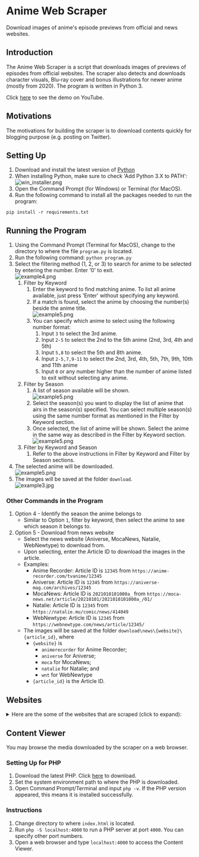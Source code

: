 # Anime Web Scraper
Download images of anime's episode previews from official and news websites.

## Introduction
The Anime Web Scraper is a script that downloads images of previews of episodes from official websites. The scraper also detects and downloads character visuals, Blu-ray cover and bonus illustrations for newer anime (mostly from 2020). The program is written in Python 3.

Click [here](https://youtu.be/K-83J5aZ5P0) to see the demo on YouTube.

## Motivations

The motivations for building the scraper is to download contents quickly for blogging purpose (e.g. posting on Twitter).

## Setting Up
1. Download and install the latest version of [Python](https://www.python.org/downloads/)
2. When installing Python, make sure to check 'Add Python 3.X to PATH':\
![win_installer.png](/images/win_installer.png)
3. Open the Command Prompt (for Windows) or Terminal (for MacOS).
4. Run the following command to install all the packages needed to run the program:
```
pip install -r requirements.txt
```

## Running the Program
1. Using the Command Prompt (Terminal for MacOS), change to the directory to where the file `program.py` is located.
2. Run the following command: `python program.py`
3. Select the filtering method (1, 2, or 3) to search for anime to be selected by entering the number. Enter '0' to exit.\
![example4.png](/images/example4.png)
    1. Filter by Keyword
        1. Enter the keyword to find matching anime. To list all anime available, just press 'Enter' without specifying any keyword.
        2. If a match is found, select the anime by choosing the number(s) beside the anime title.\
        ![example5.png](/images/example5.png)
        3. You can specify which anime to select using the following number format:
            1. Input `3` to select the 3rd anime.
            2. Input `2-5` to select the 2nd to the 5th anime (2nd, 3rd, 4th and 5th)
            3. Input `5,8` to select the 5th and 8th anime.
            4. Input `2-5,7,9-11` to select the 2nd, 3rd, 4th, 5th, 7th, 9th, 10th and 11th anime
            5. Input `0` or any number higher than the number of anime listed to exit without selecting any anime.
    2. Filter by Season
        1. A list of season available will be shown.\
        ![example5.png](/images/example6.png)
        2. Select the season(s) you want to display the list of anime that airs in the season(s) specified. You can select multiple season(s) using the same number format as mentioned in the Filter by Keyword section.
        3. Once selected, the list of anime will be shown. Select the anime in the same way as described in the Filter by Keyword section.\
        ![example5.png](/images/example8.png)
    3. Filter by Keyword and Season
        1. Refer to the above instructions in Filter by Keyword and Filter by Season sections.
4. The selected anime will be downloaded.\
![example5.png](/images/example7.png)
5. The images will be saved at the folder `download`.\
![example3.jpg](/images/example3.jpg)

### Other Commands in the Program
1. Option 4 - Identify the season the anime belongs to
    * Similar to Option `1`, filter by keyword, then select the anime to see which season it belongs to.
2. Option 5 - Download from news website
    * Select the news website (Aniverse, MocaNews, Natalie, WebNewtype) to download from.
    * Upon selecting, enter the Article ID to download the images in the article.
    * Examples:
        * Anime Recorder: Article ID is `12345` from `https://anime-recorder.com/tvanime/12345`
        * Aniverse: Article ID is `12345` from `https://aniverse-mag.com/archives/12345`
        * MocaNews: Article ID is `2021010101000a_` from `https://moca-news.net/article/20210101/2021010101000a_/01/`
        * Natalie: Article ID is `12345` from `https://natalie.mu/comic/news/414049`
        * WebNewtype: Article ID is `12345` from `https://webnewtype.com/news/article/12345/`
    * The images will be saved at the folder `download\news\{website}\{article_id}`, where
        * `{website}` is
            * `animerecorder` for Anime Recorder;
            * `aniverse` for Aniverse;
            * `moca` for MocaNews;
            * `natalie` for Natalie; and
            * `wnt` for WebNewtype
        * `{article_id}` is the Article ID.

## Websites
<details>
<summary>Here are the some of the websites that are scraped (click to expand):</summary>

### News Website
* [Anime Recorder](https://anime-recorder.com/)
* [Aniverse Magazine](https://aniverse-mag.com/)
* [Moca News](https://moca-news.net/)
* [Natalie](https://natalie.mu/)
* [WebNewtype](https://webnewtype.com/)

### New Anime
The premiere date for the anime listed here has not been announced.
* [ATRI -My Dear Moments-](https://atri-anime.com/)
* [Dungeon Meshi](https://delicious-in-dungeon.com/)
* [Eiyuu Kyoushitsu](https://eiyukyoushitsu-anime.com/)
* [Goblin Slayer 2nd Season](http://www.goblinslayer.jp/)
* [Isekai de Cheat Skill wo Te ni Shita Ore wa, Genjitsu Sekai wo mo Musou Suru: Level Up wa Jinsei wo Kaeta](https://www.iseleve.com/)
* [Isekai One Turn Kill Nee-san: Ane Douhan no Isekai Seikatsu Hajimemashita](https://onekillsister.com/)
* [Isekai Shoukan wa Nidome desu](https://isenido.com/)
* [Itai no wa Iya nano de Bougyoryoku ni Kyokufuri Shitai to Omoimasu. 2nd Season](https://bofuri.jp/)
* [Jitsu wa Ore, Saikyou deshita?](https://jitsuhaoresaikyo-anime.com/)
* [Kaiko sareta Ankoku Heishi (30-dai) no Slow na Second Life](https://ankokuheishi-anime.com/)
* [Keikenzumi na Kimi to, Keiken Zero na Ore ga, Otsukiai suru Hanashi.](https://kimizero.com/)
* [Masamune-kun no Revenge R](https://masamune-tv.com/)
* [Mato Seihei no Slave](https://mabotai.jp/)
* [Oshi no Ko](https://ichigoproduction.com/)
* [Otonari ni Ginga](https://otonari-anime.com/)
* [Otonari no Tenshi-sama ni Itsunomanika Dame Ningen ni Sareteita Ken](https://otonarino-tenshisama.jp/)
* [Seijo no Maryoku wa Bannou Desu 2nd Season](https://seijyonomaryoku.jp/)
* [Slime Taoshite 300-nen, Shiranai Uchi ni Level Max ni Nattemashita 2nd Season](https://slime300-anime.com/)
* [Sousou no Frieren](https://frieren-anime.jp/)
* [Spy Kyoushitsu](https://spyroom-anime.com/)
* [Tearmoon Teikoku Monogatari: Dantoudai kara Hajimaru, Hime no Tensei Gyakuten Story](https://tearmoon-pr.com/)
* [Tensei Oujo to Tensai Reijou no Mahou Kakumei](https://tenten-kakumei.com/)
* [Tonikaku Kawaii 2nd Season](http://tonikawa.com/)
* [Watashi no Yuri wa Oshigoto desu!](https://watayuri-anime.com/)
* [Yamada-kun to Lv999 no Koi wo Suru](https://yamadalv999-anime.com/)
* [Yuusha ga Shinda!: Murabito no Ore ga Hotta Otoshiana ni Yuusha ga Ochita Kekka.](https://heroisdead.com/)

### Spring 2023 Anime
* [Isekai wa Smartphone to Tomo ni. 2](http://isesuma-anime.jp/)
* [Shiro Seijo to Kuro Bokushi](https://shiroseijyo-anime.com/)
* [Tensei Kizoku no Isekai Boukenroku](https://www.tensei-kizoku.jp/)

### Winter 2023 Anime
* [Ayakashi Triangle](https://ayakashitriangle-anime.com/)
* [Benriya Saitou-san, Isekai ni Iku](https://saitou-anime.com/)
* [Eiyuuou, Bu wo Kiwameru Tame Tenseisu: Soshite, Sekai Saikyou no Minarai Kishi](https://auo-anime.com/)
* [Hyouken no Majutsushi ga Sekai wo Suberu](http://www.tbs.co.jp/anime/hyouken/)
* [Ijiranaide, Nagatoro-san 2nd Attack](https://www.nagatorosan.jp/)
* [Inu ni Nattara Suki na Hito ni Hirowareta.](https://inuhiro-anime.com/)
* [Isekai Nonbiri Nouka](https://nonbiri-nouka.com/)
* [Kubo-san wa Mob wo Yurusanai](https://kubosan-anime.jp/)
* [Kyokou Suiri Season 2](https://kyokousuiri.jp/)
* [Maou Gakuin no Futekigousha: Shijou Saikyou no Maou no Shiso, Tensei shite Shison-tachi no Gakkou e II](https://maohgakuin.com/)
* [Oniichan wa Oshimai!](https://onimai.jp/)
* [Rougo ni Sonaete Isekai de 8-manmai no Kinka wo Tamemasu](https://roukin8-anime.com/)
* [Saikyou Onmyouji no Isekai Tenseiki](https://saikyo-onmyouji.asmik-ace.co.jp/)
* [Shin Shinka no Mi: Shiranai Uchi ni Kachigumi Jinsei](https://shinkanomi-anime.com/)
* [Tomo-chan wa Onnanoko!](https://tomo-chan.jp/)
* [Tsundere Akuyaku Reijou Liselotte to Jikkyou no Endou-kun to Kaisetsu no Kobayashi-san](https://tsunlise-pr.com/)

### Fall 2022 Anime
* [Akiba Meido Sensou](https://akibamaidwar.com/)
* [Akuyaku Reijou nanode Last Boss wo Kattemimashita](https://akulas-pr.com/)
* [Bocchi the Rock!](https://bocchi.rocks/)
* [Chainsaw Man](https://www.chainsawman.dog/)
* [Fumetsu no Anata e Season 2](https://www.anime-fumetsunoanatae.com/)
* [Futoku no Guild](https://futoku-no-anime.com/)
* [Fuufu Ijou, Koibito Miman.](https://fuukoi-anime.com/)
* [Golden Kamuy 4th Season](https://www.kamuy-anime.com/)
* [Kage no Jitsuryokusha ni Naritakute!](https://shadow-garden.jp/)
* [KanColle: Itsuka Ano Umi de](https://kancolle-itsuumi.com/)
* [Koukyuu no Karasu](https://kokyu-anime.com/)
* [Mairimashita! Iruma-kun 3rd Season](https://www.nhk-character.com/chara/iruma/)
* [Mob Psycho 100 III](https://mobpsycho100.com/)
* [Mushikaburi-hime](https://mushikaburihime.com/)
* [Noumin Kanren no Skill bakka Agetetara Nazeka Tsuyoku Natta.](https://nouminkanren.com/)
* [Peter Grill to Kenja no Jikan: Super Extra](https://petergrill-anime.jp/)
* [Renai Flops](https://loveflops.com/)
* [Shinmai Renkinjutsushi no Tenpo Keiei](https://shinmai-renkin.com/)
* [Shinobi no Ittoki](https://ninja-ittoki.com/)
* [Tensei shitara Ken Deshita](https://tenken-anime.com/)
* [Uchi no Shishou wa Shippo ga Nai](https://shippona-anime.com/)
* [Urusei Yatsura (2022)](https://uy-allstars.com/)
* [Yama no Susume: Next Summit](https://yamanosusume-ns.com/)
* [Yuusha Party wo Tsuihou sareta Beast Tamer, Saikyoushu no Nekomimi Shoujo to Deau](https://beasttamer.jp/)

### Summer 2022 Anime
* [Dungeon ni Deai wo Motomeru no wa Machigatteiru Darou ka IV: Shin Shou - Meikyuu-hen](http://danmachi.com/)
* [Engage Kiss](https://engage-kiss.com/)
* [Hataraku Maou-sama! 2nd Season](https://maousama.jp/)
* [Hoshi no Samidare](https://hoshinosamidare.jp/)
* [Isekai Meikyuu de Harem wo](https://isekai-harem.com/)
* [Isekai Ojisan](https://isekaiojisan.com/)
* [Isekai Yakkyoku](https://isekai-yakkyoku.jp/)
* [Kanojo, Okarishimasu 2nd Season](https://kanokari-official.com/)
* [Kinsou no Vermeil: Gakeppuchi Majutsushi wa Saikyou no Yakusai to Mahou Sekai wo Tsukisusumu](https://vermeilingold.jp/)
* [Kumichou Musume to Sewagakari](https://kumichomusume.com/)
* [Kuro no Shoukanshi](https://kuronoshokanshi.com/)
* [Lycoris Recoil](https://lycoris-recoil.com/)
* [Made in Abyss: Retsujitsu no Ougonkyou](http://miabyss.com/)
* [Mamahaha no Tsurego ga Motokano datta](https://tsurekano-anime.com/)
* [Overlord IV](https://overlord-anime.com/)
* [Prima Doll](https://primadoll.jp/)
* [Saikin Yatotta Maid ga Ayashii](https://maid-ga-ayashii.com/)
* [Shadows House](https://shadowshouse-anime.com/)
* [Soredemo Ayumu wa Yosetekuru](https://soreayu.com/)
* [Tensei Kenja no Isekai Life: Dai-2 no Shokugyou wo Ete, Sekai Saikyou ni Narimashita](https://tenseikenja.com/)
* [Utawarerumono: Futari no Hakuoro](https://utawarerumono.jp/)
* [Warau Arsnotoria Sun!](https://www.arsnotoria-anime.com/)
* [Yofukashi no Uta](https://yofukashi-no-uta.com/)
* [Youkoso Jitsuryoku Shijou Shugi no Kyoushitsu e 2nd Season](http://you-zitsu.com/)

### Spring 2022 Anime
* [Aharen-san wa Hakarenai](https://aharen-pr.com/)
* [Deaimon](https://deaimon.jp/)
* [Gaikotsu Kishi-sama, Tadaima Isekai e Odekakechuu](https://skeleton-knight.com/)
* [Honzuki no Gekokujou: Shisho ni Naru Tame ni wa Shudan wo Erandeiraremasen 3rd Season](http://booklove-anime.jp/)
* [Kaguya-sama wa Kokurasetai: Ultra Romantic](https://kaguya.love/)
* [Kakkou no Iinazuke](https://cuckoos-anime.com/)
* [Kawaii dake ja Nai Shikimori-san](https://shikimori-anime.com/)
* [Kingdom 4th Season](https://kingdom-anime.com/)
* [Koi wa Sekai Seifuku no Ato de](https://koiseka-anime.com/)
* [Komi-san wa, Comyushou desu. 2nd Season](https://komisan-official.com/)
* [Kono Healer, Mendokusai](https://kono-healer-anime.com/)
* [Kunoichi Tsubaki no Mune no Uchi](https://kunoichi-tsubaki.com/)
* [Mahoutsukai Reimeiki](https://www.tbs.co.jp/anime/reimeiki/)
* [Otome Game Sekai wa Mob ni Kibishii Sekai desu](https://mobseka.com/)
* [Paripi Koumei](https://paripikoumei-anime.com/)
* [Rikei ga Koi ni Ochita no de Shoumei shitemita. Heart](https://rikekoi.com/)
* [RPG Fudousan](https://rpg-rs.jp/)
* [Shachiku-san wa Youjo Yuurei ni Iyasaretai.](https://shachikusan.com/)
* [Shijou Saikyou no Daimaou, Murabito A ni Tensei suru](https://murabito-a-anime.com/)
* [Shokei Shoujo no Virgin Road](http://virgin-road.com/)
* [Spy x Family](https://spy-family.net/)
* [Summertime Render](https://summertime-anime.com/)
* [Tate no Yuusha no Nariagari Season 2](http://shieldhero-anime.jp)
* [Yuusha, Yamemasu](https://yuuyame.com/)

### Winter 2022 Anime
* [Akebi-chan no Sailor-fuku](https://akebi-chan.jp/)
* [Arifureta Shokugyou de Sekai Saikyou 2nd Season](https://arifureta.com/)
* [Fantasy Bishoujo Juniku Ojisan to](https://fabiniku.com/)
* [Hakozume: Kouban Joshi no Gyakushuu](https://hakozume-anime.com/)
* [Kaijin Kaihatsubu no Kuroitsu-san](https://kuroitsusan-anime.com/)
* [Karakai Jouzu no Takagi-san 3](https://takagi3.me/)
* [Kenja no Deshi wo Nanoru Kenja](https://kendeshi-anime.com/)
* [Leadale no Daichi nite](https://leadale.net/)
* [Princess Connect! Re:Dive Season 2](https://anime.priconne-redive.jp)
* [Sabikui Bisco](https://sabikuibisco.jp/)
* [Shikkakumon no Saikyou Kenja](https://shikkakumon.com/)
* [Shuumatsu no Harem](https://end-harem-anime.com/)
* [Slow Loop](https://slowlooptv.com/)
* [Sono Bisque Doll wa Koi wo Suru](https://bisquedoll-anime.com/)
* [Tensai Ouji no Akaji Kokka Saisei Jutsu](https://tensaiouji-anime.com/)

### Fall 2021 Anime
* [Blue Period](https://blue-period.jp/)
* [Deep Insanity: The Lost Child](https://www.jp.square-enix.com/deepinsanity/anime/)
* [Gyakuten Sekai no Denchi Shoujo](https://denchi-project.com/)
* [Isekai Shokudou 2](https://isekai-shokudo2.com/)
* [Kaizoku Oujo](http://fena-pirate-princess.com/)
* [Komi-san wa, Comyushou desu.](https://komisan-official.com/)
* [Mieruko-chan](https://mierukochan.jp/)
* [Muv-Luv Alternative](https://muv-luv-alternative-anime.com/)
* [Ousama Ranking](https://osama-ranking.com/)
* [Platinum End](https://anime-platinumend.com/)
* [Saihate no Paladin](https://farawaypaladin.com/)
* [Sakugan](http://sakugan-anime.com/)
* [Sekai Saikou no Ansatsusha, Isekai Kizoku ni Tensei suru](https://ansatsu-kizoku.jp/)
* [Senpai ga Uzai Kouhai no Hanashi](https://senpaiga-uzai-anime.com/)
* [Shin no Nakama ja Nai to Yuusha no Party wo Oidasareta node, Henkyou de Slow Life suru Koto ni Shimashita](https://shinnonakama.com/)
* [Shinka no Mi: Shiranai Uchi ni Kachigumi Jinsei](https://shinkanomi-anime.com/2021/)
* [Taishou Otome Otogibanashi](http://taisho-otome.com/)
* [takt op.Destiny](https://anime.takt-op.jp/)
* [Tsuki to Laika to Nosferatu](https://tsuki-laika-nosferatu.com/)
* [Yuuki Yuuna wa Yuusha de Aru: Dai Mankai no Shou](https://yuyuyu.tv/season2/)

### Summer 2021 Anime
* [100-man no Inochi no Ue ni Ore wa Tatteiru 2nd Season](https://1000000-lives.com/)
* [Bokutachi no Remake](http://bokurema.com/)
* [Cheat Kusushi no Slow Life: Isekai ni Tsukurou Drugstore](https://www.cheat-kusushi.jp/)
* [Deatte 5-byou de Battle](https://dea5-anime.com/)
* [Genjitsu Shugi Yuusha no Oukoku Saikenki](https://genkoku-anime.com/)
* [Higurashi no Naku Koro ni Sotsu](https://higurashianime.com/)
* [Jahy-sama wa Kujikenai!](https://jahysama-anime.com/)
* [Kanojo mo Kanojo](https://kanokano-anime.com/)
* [Kobayashi-san Chi no Maid Dragon S](https://maidragon.jp/2nd/)
* [Mahouka Koukou no Yuutousei](https://mahouka-yuutousei.jp/)
* [Megami-ryou no Ryoubo-kun.](https://megamiryou.com/)
* [Meikyuu Black Company](https://meikyubc-anime.com/)
* [Otome Game no Hametsu Flag shika Nai Akuyaku Reijou ni Tensei shiteshimatta... X](https://hamehura-anime.com/)
* [Peach Boy Riverside](https://peachboyriverside.com/)
* [Seirei Gensouki](https://seireigensouki.com/)
* [Shinigami Bocchan to Kuro Maid](https://bocchan-anime.com/)
* [Shiroi Suna no Aquatope](https://aquatope-anime.com/)
* [Tantei wa Mou, Shindeiru.](https://tanmoshi-anime.jp/)
* [Tsuki ga Michibiku Isekai Douchuu](https://tsukimichi.com/)

### Spring 2021 Anime
* [86](https://anime-86.com/)
* [Dragon, Ie wo Kau](https://doraie.com/)
* [Fumetsu no Anata e](https://anime-fumetsunoanatae.com/)
* [Hige wo Soru. Soshite Joshikousei wo Hirou.](http://higehiro-anime.com/)
* [Ijiranaide, Nagatoro-san](https://www.nagatorosan.jp/1st/)
* [Isekai Maou to Shoukan Shoujo no Dorei Majutsu Ω](https://isekaimaou-anime.com/)
* [Kyuukyoku Shinka Shita Full Dive RPG ga Genjitsu Yori mo Kusogee Dattara](https://fulldive-rpg.com/)
* [Machikado Mazoku: 2-choume](http://www.tbs.co.jp/anime/machikado/)
* [Mairimashita! Iruma-kun 2nd Season](https://www.nhk.jp/p/iruma2/ts/Q8ZL6MQQ4Y/)
* [Odd Taxi](https://oddtaxi.jp/)
* [Osananajimi ga Zettai ni Makenai Love Comedy](https://osamake.com/)
* [Sayonara Watashi no Cramer](https://sayonara-cramer.com/tv/)
* [Seijo no Maryoku wa Bannou Desu](https://seijyonomaryoku.jp/1st/)
* [Sentouin, Hakenshimasu!](https://kisaragi-co.jp/)
* [Shadows House](https://shadowshouse-anime.com/1st/)
* [Slime Taoshite 300-nen, Shiranai Uchi ni Level Max ni Nattemashita](https://slime300-anime.com/)
* [SSSS.Dynazenon](https://dynazenon.net/)
* [Super Cub](https://supercub-anime.com/)
* [Vivy: Fluorite Eye's Song](https://vivy-portal.com/)
* [Yakunara Mug Cup mo](https://yakumo-project.com/)

### Winter 2021 Anime
* [Dr. Stone: Stone Wars](https://dr-stone.jp/)
* [Gotoubun no Hanayome ∬](https://www.tbs.co.jp/anime/5hanayome/)
* [Hataraku Saibou Black](https://saibou-black.com/)
* [Hataraku Saibou!!](https://hataraku-saibou.com/2nd.html)
* [Horimiya](https://horimiya-anime.com/)
* [Jaku-Chara Tomozaki-kun](http://tomozaki-koushiki.com/)
* [Kaifuku Jutsushi no Yarinaoshi](http://kaiyari.com/)
* [Kemono Jihen](https://kemonojihen-anime.com/)
* [Kumo Desu ga, Nani ka?](https://kumo-anime.com/)
* [Mushoku Tensei: Isekai Ittara Honki Dasu](https://mushokutensei.jp/)
* [Non Non Biyori Nonstop](https://nonnontv.com)
* [Ore dake Haireru Kakushi Dungeon](https://kakushidungeon-anime.jp/)
* [Tatoeba Last Dungeon Mae no Mura no Shounen ga Joban no Machi de Kurasu Youna Monogatari](https://lasdan.com/)
* [Tensei shitara Slime Datta Ken 2nd Season](https://www.ten-sura.com/anime/tensura)
* [Urasekai Picnic](https://www.othersidepicnic.com)
* [Wonder Egg Priority](https://wonder-egg-priority.com/)
* [World Trigger 2nd Season](http://www.toei-anim.co.jp/tv/wt/)
* [Yuru Camp△ 2nd Season](https://yurucamp.jp/second/)

### Fall 2020 Anime
* [100-man no Inochi no Ue ni Ore wa Tatteiru](http://1000000-lives.com/)
* [Adachi to Shimamura](https://www.tbs.co.jp/anime/adashima/)
* [Assault Lily: Bouquet](https://anime.assaultlily-pj.com/)
* [Dogeza de Tanondemita](https://dogeza-anime.com/)
* [Dungeon ni Deai wo Motomeru no wa Machigatteiru Darou ka III](http://danmachi.com/danmachi3/)
* [Golden Kamuy 3rd Season](https://www.kamuy-anime.com/)
* [Gochuumon wa Usagi Desu ka? Bloom](https://gochiusa.com/bloom/)
* [Higurashi no Naku Koro ni Gou](https://higurashianime.com/)
* [Iwa Kakeru!: Sport Climbing Girls](http://iwakakeru-anime.com/)
* [Jujutsu Kaisen](https://jujutsukaisen.jp/)
* [Kamisama ni Natta Hi](https://kamisama-day.jp/)
* [Kami-tachi ni Hirowareta Otoko](https://kamihiro-anime.com/)
* [Kimi to Boku no Saigo no Senjou, Aruiwa Sekai ga Hajimaru Seisen](https://kimisentv.com/)
* [Kuma Kuma Kuma Bear](https://kumakumakumabear.com/)
* [Maesetsu!](https://maesetsu.jp/)
* [Mahouka Koukou no Rettousei: Raihousha-hen](https://mahouka.jp/2nd/)
* [Majo no Tabitabi](https://majotabi.jp/)
* [Maoujou de Oyasumi](https://maoujo-anime.com/)
* [Munou na Nana](https://munounanana.com/)
* [Ochikobore Fruit Tart](http://ochifuru-anime.com/)
* [Rail Romanesque](https://railromanesque.jp/)
* [Senyoku no Sigrdrifa](https://sigururi.com/)
* [Strike Witches: Road to Berlin](http://w-witch.jp/strike_witches-rtb/)
* [Tonikaku Kawaii](http://tonikawa.com/)

### Summer 2020 Anime
* [Deca-Dence](http://decadence-anime.com/)
* [Dokyuu Hentai HxEros](https://hxeros.com/)
* [Kanojo, Okarishimasu](https://kanokari-official.com/1st/)
* [Maou Gakuin no Futekigousha: Shijou Saikyou no Maou no Shiso, Tensei shite Shison-tachi no Gakkou e](https://maohgakuin.com/1st/)
* [Monster Musume no Oishasan](https://mon-isha-anime.com/)
* [Peter Grill to Kenja no Jikan](http://petergrill-anime.jp/)
* [Re:Zero kara Hajimeru Isekai Seikatsu 2nd Season](http://re-zero-anime.jp/tv/)
* [Uzaki-chan wa Asobitai!](https://uzakichan.com/)
* [Yahari Ore no Seishun Love Comedy wa Machigatteiru. Kan](http://www.tbs.co.jp/anime/oregairu/)

### Spring 2020 Anime
* [Arte](http://arte-anime.com/)
* [Brand New Animal](https://bna-anime.com/)
* [Gleipnir](http://gleipnir-anime.com)
* [Hachi-nan tte, Sore wa Nai deshou!](http://hachinan-anime.com/)
* [Honzuki no Gekokujou: Shisho ni Naru Tame ni wa Shudan wo Erandeiraremasen 2nd Season](http://booklove-anime.jp/)
* [Houkago Teibou Nisshi](https://teibotv.com/)
* [Kaguya-sama wa Kokurasetai? Tensai-tachi no Renai Zunousen](https://kaguya.love/2nd/)
* [Kakushigoto](https://kakushigoto-anime.com/)
* [Kingdom 3rd Season](https://kingdom-anime.com/)
* [Otome Game no Hametsu Flag shika Nai Akuyaku Reijou ni Tensei shiteshimatta...](https://hamehura-anime.com/1st/)
* [Nami yo Kiitekure](https://namiyo-anime.com/)
* [Princess Connect! Re:Dive](https://anime.priconne-redive.jp/archive/1st/)
* [Shachou, Battle no Jikan Desu!](https://shachibato-anime.com/)
* [Tamayomi](https://tamayomi.com)
* [Tsugu Tsugumomo](http://tsugumomo.com/)
* [Yesterday wo Utatte](https://singyesterday.com/)

### Winter 2020 Anime
* [Darwin's Game](https://darwins-game.com/)
* [Eizouken ni wa Te wo Dasu na!](http://eizouken-anime.com)
* [Hatena Illusion](http://hatenaillusion-anime.com/)
* [Heya Camp](https://yurucamp.jp/heyacamp/)
* [Infinite Dendrogram](http://dendro-anime.jp/)
* [Isekai Quartet 2](http://isekai-quartet.com/)
* [Ishuzoku Reviewers](https://isyuzoku.com/)
* [Itai no wa Iya nano de Bougyoryoku ni Kyokufuri Shitai to Omoimasu.](https://bofuri.jp/)
* [Jibaku Shounen Hanako-kun](https://www.tbs.co.jp/anime/hanakokun/)
* [Koisuru Asteroid](http://koiastv.com/)
* [Kyokou Suiri](https://kyokousuiri.jp/season1/)
* [Murenase! Seton Gakuen](https://anime-seton.jp/)
* [Nekopara](https://nekopara-anime.com/ja/)
* [Oshi ga Budoukan Ittekuretara Shinu](https://oshibudo.com/)
* [Plunderer](http://plunderer-info.com/)
* [Rikei ga Koi ni Ochita no de Shoumei shitemita.](https://rikekoi.com)
* [Runway de Waratte](https://runway-anime.com/)
* [Somali to Mori no Kamisama](https://somali-anime.com/)
* [Toaru Kagaku no Railgun T](https://toaru-project.com/railgun_t/)

### Fall 2019 Anime
* [Assassins Pride](https://assassinspride-anime.com/)
* [Bokutachi wa Benkyou ga Dekinai!](https://boku-ben.com/story/2nd/)
* [Choujin Koukousei-tachi wa Isekai demo Yoyuu de Ikinuku you desu!](http://choyoyu.com)
* [Hataage! Kemonomichi](http://hataage-kemonomichi.com)
* [High Score Girl II](http://hi-score-girl.com)
* [Honzuki no Gekokujou: Shisho ni Naru Tame ni wa Shudan wo Erandeiraremasen](http://booklove-anime.jp)
* [Houkago Saikoro Club](http://saikoro-club.com)
* [Kandagawa Jet Girls](http://kjganime.com/)
* [Mairimashita! Iruma-kun](https://www6.nhk.or.jp/anime/program/detail.html?i=iruma)
* [Null Peta](https://nullpeta.com/)
* [Ore wo Suki nano wa Omae dake ka yo](https://ore.ski/)
* [Rifle is Beautiful](https://chidori-high-school.com/)
* [Shinchou Yuusha: Kono Yuusha ga Ore Tueee Kuse ni Shinchou Sugiru](http://shincho-yusha.jp)
* [Val x Love](https://val-love.com/)
* [Watashi, Nouryoku wa Heikinchi de tte Itta yo ne!](https://noukin-anime.com/)

### Summer 2019 Anime
* [Arifureta Shokugyou de Sekai Saikyou](https://arifureta.com/)
* [Dr. Stone](https://dr-stone.jp/)
* [Dumbbell Nan Kilo Moteru?](https://dumbbell-anime.jp/)
* [Granbelm](http://granbelm.com/)
* [Kawaikereba Hentai demo Suki ni Natte Kuremasu ka?](https://hensuki.com/)
* [Isekai Cheat Magician](http://isekai-cheat-magician.com/)
* [Joshikousei no Mudazukai](http://jyoshimuda.com)
* [Kanata no Astra](http://astra-anime.com/)
* [Machikado Mazoku](http://www.tbs.co.jp/anime/machikado/1st/)
* [Tsuujou Kougeki ga Zentai Kougeki de Ni-kai Kougeki no Okaasan wa Suki Desu ka?](https://okaasan-online.com/)
* [Sounan Desu ka?](http://sounandesuka.jp/)
* [Tejina-senpai](http://www.tejina-senpai.jp/)
* [Uchi no Ko no Tame naraba, Ore wa Moshikashitara Maou mo Taoseru kamo Shirenai.](http://uchinoko-anime.com/)

### Spring 2019 Anime
* [Bokutachi wa Benkyou ga Dekinai](https://boku-ben.com/)
* [Choukadou Girl 1/6](http://choukadou-anime.com/)
* [Hachigatsu no Cinderella Nine](https://anime-hachinai.com/)
* [Hangyakusei Million Arthur 2nd Season](http://hangyakusei-anime.com/)
* [Hitoribocchi no Marumaru Seikatsu](http://hitoribocchi.jp)
* [Isekai Quartet](http://isekai-quartet.com/)
* [Kenja no Mago](http://kenja-no-mago.jp/)
* [Kono Yo no Hate de Koi wo Utau Shoujo YU-NO](http://yuno-anime.com/)
* [Midara na Ao-chan wa Benkyou ga Dekinai](http://aochan-anime.com/)
* [Nande Koko ni Sensei ga!?](http://nankoko-anime.com/)
* [Nobunaga-sensei no Osanazuma](http://nobutsuma-anime.com/)
* [Senryuu Shoujo](http://senryu-girl-official.com/)
* [Sewayaki Kitsune no Senko-san](http://senkosan.com/)
* [Yatogame-chan Kansatsu Nikki](https://yatogame.nagoya/)

### Winter 2019 Anime
* [Circlet Princess](https://cirpri-anime.jp/)
* [Date A Live III](http://date-a-live-anime.com/)
* [Domestic na Kanojo](http://domekano-anime.com/)
* [Egao no Daika](http://egaonodaika.com/)
* [Endro~!](http://www.endro.jp/)
* [Girly Air Force](http://www.gaf-anime.jp/)
* [Gotoubun no Hanayome](http://www.tbs.co.jp/anime/5hanayome/1st/)
* [Grimms Notes The Animation](http://www.tbs.co.jp/anime/grimmsnotes/)
* [Kaguya-sama wa Kokurasetai: Tensai-tachi no Renai Zunousen](https://kaguya.love/1st/)
* [Mahou Shoujo Tokushusen Asuka](http://magical-five.jp/)
* [Mini Toji](http://minitoji.jp/)
* [Pastel Memories](https://pasumemotv.com/)
* [Tate no Yuusha no Nariagari](http://shieldhero-anime.jp/1st/)
* [Watashi ni Tenshi ga Maiorita!](http://watatentv.com/)

### Fall 2018 Anime
* [Akanesasu Shoujo](http://akanesasushojo.com/)
* [Anima Yell!](http://www.animayell.com/)
* [Beelzebub-jou no Okinimesu mama.](https://beelmama.com/)
* [Conception](http://conception-anime.com/)
* [Goblin Slayer](http://goblinslayer.jp/)
* [Golden Kamuy 2nd Season](https://kamuy-anime.com/)
* [Hangyakusei Million Arthur](http://hangyakusei-anime.com/)
* [Irozuku Sekai no Ashita kara](http://www.iroduku.jp/)
* [Kishuku Gakkou no Juliet](https://www.juliet-anime.com/)
* [Merc Storia: Mukiryoku no Shounen to Bin no Naka no Shoujo](http://www.mercstoria.jp/)
* [Ore ga Suki nano wa Imouto dakedo Imouto ja Nai](http://imo-imo.jp/assets/story/)
* [Release the Spyce](https://releasethespyce.jp/)
* [Sora to Umi no Aida](http://soraumi-anime.com/)
* [SSSS.Gridman](https://gridman.net/)
* [Seishun Buta Yarou wa Bunny Girl Senpai no Yume wo Minai](https://ao-buta.com/)
* [Tensei shitara Slime Datta Ken](http://www.ten-sura.com/)
* [Tonari no Kyuuketsuki-san](http://kyuketsukisan-anime.com/)
* [Uchi no Maid ga Uzasugiru!](http://uzamaid.com/)
* [Ulysses: Jehanne Darc to Renkin no Kishi](https://ulysses-anime.jp/)

### Summer 2018 Anime
* [Angolmois: Genkou Kassenki](https://angolmois-anime.jp/)
* [Asobi Asobase](http://asobiasobase.com/assets/)
* [Chio-chan no Tsuugakuro](http://chiochan.jp/)
* [Grand Blue](https://www.grandblue-anime.com/)
* [Hanebado!](http://hanebad.com/)
* [Happy Sugar Life](http://happysugarlife.tv/)
* [Harukana Receive](http://www.harukana-receive.jp/)
* [Hataraku Saibou](https://hataraku-saibou.com/)
* [High Score Girl](http://hi-score-girl.com/)
* [Hyakuren no Haou to Seiyaku no Valkyria](http://hyakuren-anime.com/)
* [Isekai Maou to Shoukan Shoujo no Dorei Majutsu](https://season1.isekaimaou-anime.com/)
* [Island](http://never-island.com/)
* [Overlord III](http://overlord-anime.com/_season2/)
* [Satsuriku no Tenshi](http://satsuriku.com/)
* [Shichisei no Subaru](http://7subaru.jp/)
* [Tsukumogami Kashimasu](http://tsukumogami.jp/)
* [Yuragi-sou no Yuuna-san](https://yuragisou.com/)

### Spring 2018 Anime
* [Alice or Alice](http://alice-or-alice.com/)
* [Amanchu! Advance](http://amanchu-anime.com/)
* [Comic Girls](http://comic-girls.com/)
* [Golden Kamuy](https://kamuy-anime.com/)
* [Hinamatsuri](http://hina-matsuri.net/)
* [Hisone to Maso-tan](http://hisomaso.com/)
* [Last Period: Owarinaki Rasen no Monogatari](https://www.lastperiod.jp/)
* [Lostorage Conflated WIXOSS](http://lostorage-wixoss.com/)
* [Sword Art Online Alternative: Gun Gale Online](https://gungale-online.net/)
* [Tada-kun wa Koi wo Shinai](http://tadakoi.tv/)
* [Wotaku ni Koi wa Muzukashii](https://wotakoi-anime.com/)

### Winter 2018 Anime
* [Beatless](http://beatless-anime.jp/)
* [Darling in the FranXX](https://darli-fra.jp/)
* [Death March kara Hajimaru Isekai Kyousoukyoku](https://deathma-anime.com/)
* [Grancrest Senki](https://grancrest-anime.jp/)
* [Hakumei to Mikochi](http://hakumiko.com/)
* [Karakai Jouzu no Takagi-san](https://takagi3.me/1st/)
* [Marchen Madchen](https://maerchen-anime.com/)
* [Mitsuboshi Colors](http://mitsuboshi-anime.com/)
* [Overlord II](http://overlord-anime.com/_season2/)
* [Pop Team Epic](http://hoshiiro.jp/)
* [Ramen Daisuki Koizumi-san](http://ramen-koizumi.com/)
* [Ryuuou no Oshigoto!](http://www.ryuoh-anime.com/)
* [Slow Start](https://slow-start.com/)
* [Sora yori mo Tooi Basho](http://yorimoi.com/)
* [Toji no Miko](http://tojinomiko.jp/)
* [Yuru Camp](https://yurucamp.jp/first/)

### Fall 2017 Anime
* [Animegataris](http://animegataris.com/)
* [Blend S](https://blend-s.jp/)
* [Imouto sae Ireba Ii.](http://imotosae.com/)
* [Konohana Kitan](http://konohanatei.jp/)
* [Shoujo Shuumatsu Ryokou](http://girls-last-tour.com/)

### Summer 2017 Anime
* [Gamers!](https://www.gamers-anime.com/)
* [Isekai wa Smartphone to Tomo ni](http://isesuma-anime.jp/)
* [New Game!!](http://newgame-anime.com/)
* [Tenshi no 3P!](http://www.tenshi-no-3p.com/)
* [Tsurezure Children](http://tsuredure-project.jp/)
* [Youkoso Jitsuryoku Shijou Shugi no Kyoushitsu e](http://you-zitsu.com/1st/)

### Spring 2017 Anime
* [Alice to Zouroku](https://www.alicetozouroku.com)
* [Busou Shoujo Machiavellianism](http://machiavellism-anime.jp/)
* [Clockwork Planet](http://www.tbs.co.jp/anime/cp/)
* [Dungeon ni Deai wo Motomeru no wa Machigatteiru Darou ka Gaiden: Sword Oratoria](http://danmachi.com/sword_oratoria/)
* [Eromanga Sensei](https://eromanga-sensei.com/)
* [Hinako Note](http://hinakonote.jp/)
* [Re:Creators](https://recreators.tv/)
* [Renai Boukun](https://renaiboukun.com/story/)
* [Rokudenashi Majutsu Koushi to Akashic Records](http://rokuaka.jp)
* [Saenai Heroine no Sodatekata Flat](https://www.saenai.tv/)
* [Sakura Quest](http://sakura-quest.com/)
* [Sakurada Reset](http://wwwsp.sagrada-anime.com/)
* [Shuumatsu Nani Shitemasu ka? Isogashii Desu ka? Sukutte Moratte Ii Desu ka?](http://sukasuka-anime.com/)
* [Zero kara Hajimeru Mahou no Sho](http://zeronosyo.com/)

### Spring 2016 Anime
* [Gakusen Toshi Asterisk 2nd Season](https://asterisk-war.com/)

### Fall 2015 Anime
* [Gakusen Toshi Asterisk](https://asterisk-war.com/)
* [Rakudai Kishi no Cavalry](http://ittoshura.com/)

### Notes on Season
The anime are grouped according to the season it first premiered. There are four seasons:
* Winter (January to March)
* Spring (April to June)
* Summer (July to September)
* Fall (October to December)

</details>

## Content Viewer
You may browse the media downloaded by the scraper on a web browser.

### Setting Up for PHP
1. Download the latest PHP. Click [here](https://www.php.net/) to download.
2. Set the system environment path to where the PHP is downloaded.
3. Open Command Prompt/Terminal and input `php -v`. If the PHP version appeared, this means it is installed successfully.

### Instructions
1. Change directory to where `index.html` is located.
2. Run `php -S localhost:4000` to run a PHP server at port `4000`. You can specify other port numbers.
3. Open a web browser and type `localhost:4000` to access the Content Viewer.

